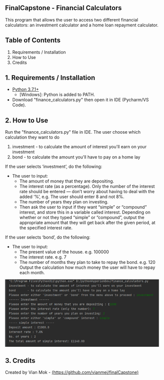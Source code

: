 ## FinalCapstone - Financial Calculators
This program that allows the user to access two different financial calculators: an investment calculator and a home loan repayment calculator.

## Table of Contents
1. Requirements / Installation
2. How to Use
3. Credits

## 1. Requirements / Installation
* [Python 3.7.1+](https://www.python.org/downloads/)
    * \[Windows\]: Python is added to PATH.
* Download "finance_calculators.py"  then open it in IDE (Pycharm/VS Code).

## 2. How to Use
Run the "finance_calculators.py" file in IDE.
The user choose which calculation they want to do
1. investment - to calculate the amount of interest you'll earn on your investment
2. bond       - to calculate the amount you'll have to pay on a home lay

If the user selects ‘investment’, do the following:
- The user to input:
  - The amount of money that they are depositing.
  - The interest rate (as a percentage). Only the number of the interest rate should be entered — don’t worry about having to deal with the added ‘%’, e.g. The user should enter 8 and not 8%.
  - The number of years they plan on investing.
  - Then ask the user to input if they want “simple” or “compound” interest, and store this in a variable called interest. 
Depending on whether or not they typed “simple” or “compound”, output the appropriate amount that they will get back after the given period, at the specified interest rate.

If the user selects ‘bond’, do the following:
- The user to input:
  - The present value of the house. e.g. 100000
  - The interest rate. e.g. 7
  - The number of months they plan to take to repay the bond. e.g. 120
Output the calculation how much money the user will have to repay each month.

<img width="1680" alt="" src="./images/project.png">


## 3. Credits
Created by Vian Mok - [(https://github.com/vianmei/finalCapstone)](https://github.com/vianmei/finalCapstone)
